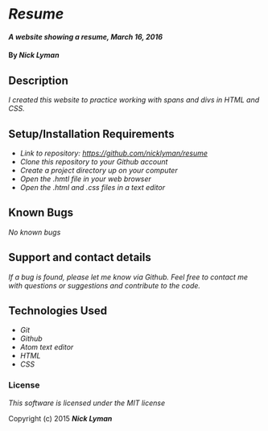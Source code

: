 # _Resume_

#### _A website showing a resume, March 16, 2016_

#### By _**Nick Lyman**_

## Description

_I created this website to practice working with spans and divs in HTML and CSS._

## Setup/Installation Requirements

* _Link to repository: https://github.com/nicklyman/resume_
* _Clone this repository to your Github account_
* _Create a project directory up on your computer_
* _Open the .hmtl file in your web browser_
* _Open the .html and .css files in a text editor_

## Known Bugs

_No known bugs_

## Support and contact details

_If a bug is found, please let me know via Github. Feel free to contact me with questions or suggestions and contribute to the code._

## Technologies Used

* _Git_
* _Github_
* _Atom text editor_
* _HTML_
* _CSS_

### License

*This software is licensed under the MIT license*

Copyright (c) 2015 **_Nick Lyman_**
